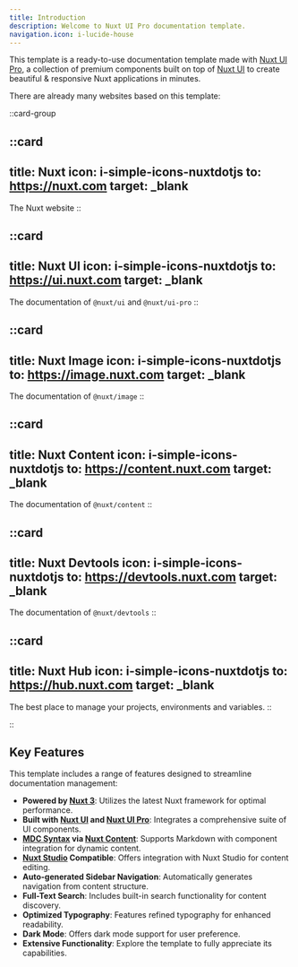 ```yaml
---
title: Introduction
description: Welcome to Nuxt UI Pro documentation template.
navigation.icon: i-lucide-house
---
```


This template is a ready-to-use documentation template made with [Nuxt UI Pro](https://ui.nuxt.com/pro), a collection of premium components built on top of [Nuxt UI](https://ui.nuxt.com) to create beautiful & responsive Nuxt applications in minutes.

There are already many websites based on this template:

::card-group

::card
---
title: Nuxt
icon: i-simple-icons-nuxtdotjs
to: https://nuxt.com
target: _blank
---
The Nuxt website
::

::card
---
title: Nuxt UI
icon: i-simple-icons-nuxtdotjs
to: https://ui.nuxt.com
target: _blank
---
The documentation of `@nuxt/ui` and `@nuxt/ui-pro`
::

::card
---
title: Nuxt Image
icon: i-simple-icons-nuxtdotjs
to: https://image.nuxt.com
target: _blank
---
The documentation of `@nuxt/image`
::

::card
---
title: Nuxt Content
icon: i-simple-icons-nuxtdotjs
to: https://content.nuxt.com
target: _blank
---
The documentation of `@nuxt/content`
::

::card
---
title: Nuxt Devtools
icon: i-simple-icons-nuxtdotjs
to: https://devtools.nuxt.com
target: _blank
---
The documentation of `@nuxt/devtools`
::

::card
---
title: Nuxt Hub
icon: i-simple-icons-nuxtdotjs
to: https://hub.nuxt.com
target: _blank
---
The best place to manage your projects, environments and variables.
::

::

## Key Features

This template includes a range of features designed to streamline documentation management:

- **Powered by [Nuxt 3](https://nuxt.com)**: Utilizes the latest Nuxt framework for optimal performance.
- **Built with [Nuxt UI](https://ui.nuxt.com) and [Nuxt UI Pro](https://ui.nuxt.com/pro)**: Integrates a comprehensive suite of UI components.
- **[MDC Syntax](https://content.nuxt.com/usage/markdown) via [Nuxt Content](https://content.nuxt.com)**: Supports Markdown with component integration for dynamic content.
- **[Nuxt Studio](https://content.nuxt.com/docs/studio) Compatible**:  Offers integration with Nuxt Studio for content editing.
- **Auto-generated Sidebar Navigation**: Automatically generates navigation from content structure.
- **Full-Text Search**:  Includes built-in search functionality for content discovery.
- **Optimized Typography**:  Features refined typography for enhanced readability.
- **Dark Mode**:  Offers dark mode support for user preference.
- **Extensive Functionality**:  Explore the template to fully appreciate its capabilities.
